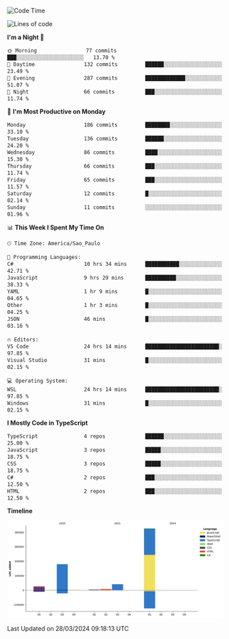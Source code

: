 <!--START_SECTION:waka-->
![Code Time](http://img.shields.io/badge/Code%20Time-2%2C397%20hrs%2038%20mins-blue)

![Lines of code](https://img.shields.io/badge/From%20Hello%20World%20I%27ve%20Written-683.4%20thousand%20lines%20of%20code-blue)

**I'm a Night 🦉** 

```text
🌞 Morning                77 commits          ███░░░░░░░░░░░░░░░░░░░░░░   13.70 % 
🌆 Daytime                132 commits         ██████░░░░░░░░░░░░░░░░░░░   23.49 % 
🌃 Evening                287 commits         █████████████░░░░░░░░░░░░   51.07 % 
🌙 Night                  66 commits          ███░░░░░░░░░░░░░░░░░░░░░░   11.74 % 
```
📅 **I'm Most Productive on Monday** 

```text
Monday                   186 commits         ████████░░░░░░░░░░░░░░░░░   33.10 % 
Tuesday                  136 commits         ██████░░░░░░░░░░░░░░░░░░░   24.20 % 
Wednesday                86 commits          ████░░░░░░░░░░░░░░░░░░░░░   15.30 % 
Thursday                 66 commits          ███░░░░░░░░░░░░░░░░░░░░░░   11.74 % 
Friday                   65 commits          ███░░░░░░░░░░░░░░░░░░░░░░   11.57 % 
Saturday                 12 commits          █░░░░░░░░░░░░░░░░░░░░░░░░   02.14 % 
Sunday                   11 commits          ░░░░░░░░░░░░░░░░░░░░░░░░░   01.96 % 
```


📊 **This Week I Spent My Time On** 

```text
🕑︎ Time Zone: America/Sao_Paulo

💬 Programming Languages: 
C#                       10 hrs 34 mins      ███████████░░░░░░░░░░░░░░   42.71 % 
JavaScript               9 hrs 29 mins       ██████████░░░░░░░░░░░░░░░   38.33 % 
YAML                     1 hr 9 mins         █░░░░░░░░░░░░░░░░░░░░░░░░   04.65 % 
Other                    1 hr 3 mins         █░░░░░░░░░░░░░░░░░░░░░░░░   04.25 % 
JSON                     46 mins             █░░░░░░░░░░░░░░░░░░░░░░░░   03.16 % 

🔥 Editors: 
VS Code                  24 hrs 14 mins      ████████████████████████░   97.85 % 
Visual Studio            31 mins             █░░░░░░░░░░░░░░░░░░░░░░░░   02.15 % 

💻 Operating System: 
WSL                      24 hrs 14 mins      ████████████████████████░   97.85 % 
Windows                  31 mins             █░░░░░░░░░░░░░░░░░░░░░░░░   02.15 % 
```

**I Mostly Code in TypeScript** 

```text
TypeScript               4 repos             ██████░░░░░░░░░░░░░░░░░░░   25.00 % 
JavaScript               3 repos             █████░░░░░░░░░░░░░░░░░░░░   18.75 % 
CSS                      3 repos             █████░░░░░░░░░░░░░░░░░░░░   18.75 % 
C#                       2 repos             ███░░░░░░░░░░░░░░░░░░░░░░   12.50 % 
HTML                     2 repos             ███░░░░░░░░░░░░░░░░░░░░░░   12.50 % 
```



**Timeline**

![Lines of Code chart](https://raw.githubusercontent.com/jonhoffmam/jonhoffmam/master/assets/bar_graph.png)


 Last Updated on 28/03/2024 09:18:13 UTC
<!--END_SECTION:waka-->
